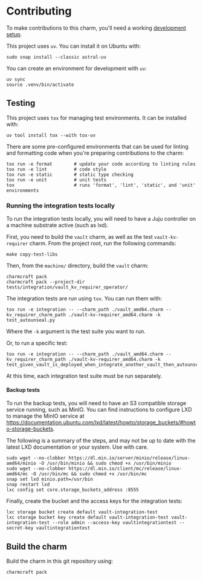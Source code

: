 # Contributing

To make contributions to this charm, you'll need a working [development setup](https://juju.is/docs/sdk/dev-setup).

This project uses `uv`. You can install it on Ubuntu with:

```shell
sudo snap install --classic astral-uv
```

You can create an environment for development with `uv`:

```shell
uv sync
source .venv/bin/activate
```

## Testing

This project uses `tox` for managing test environments. It can be installed with:

```shell
uv tool install tox --with tox-uv
```

There are some pre-configured environments that can be used for linting
and formatting code when you're preparing contributions to the charm:

```shell
tox run -e format        # update your code according to linting rules
tox run -e lint          # code style
tox run -e static        # static type checking
tox run -e unit          # unit tests
tox                      # runs 'format', 'lint', 'static', and 'unit' environments
```

### Running the integration tests locally

To run the integration tests locally, you will need to have a Juju controller on a machine substrate active (such as lxd).

First, you need to build the `vault` charm, as well as the test `vault-kv-requirer` charm. From the project root, run the following commands:

```shell
make copy-test-libs
```

Then, from the `machine/` directory, build the `vault` charm:

```shell
charmcraft pack
charmcraft pack --project-dir tests/integration/vault_kv_requirer_operator/
```

The integration tests are run using `tox`. You can run them with:

```shell
tox run -e integration -- --charm_path ./vault_amd64.charm --kv_requirer_charm_path ./vault-kv-requirer_amd64.charm -k test_autounseal.py
```

Where the `-k` argument is the test suite you want to run.

Or, to run a specific test:

```shell
tox run -e integration -- --charm_path ./vault_amd64.charm --kv_requirer_charm_path ./vault-kv-requirer_amd64.charm -k test_given_vault_is_deployed_when_integrate_another_vault_then_autounseal_activated
```

At this time, each integration test suite must be run separately.

#### Backup tests

To run the backup tests, you will need to have an S3 compatible storage service running, such as MinIO. You can find instructions to configure LXD to manage the MinIO service at <https://documentation.ubuntu.com/lxd/latest/howto/storage_buckets/#howto-storage-buckets>.

The following is a summary of the steps, and may not be up to date with the latest LXD documentation or your system. Use with care.

```shell
sudo wget --no-clobber https://dl.min.io/server/minio/release/linux-amd64/minio -O /usr/bin/minio && sudo chmod +x /usr/bin/minio
sudo wget --no-clobber https://dl.min.io/client/mc/release/linux-amd64/mc -O /usr/bin/mc && sudo chmod +x /usr/bin/mc
snap set lxd minio.path=/usr/bin
snap restart lxd
lxc config set core.storage_buckets_address :8555
```

Finally, create the bucket and the access keys for the integration tests:

```shell
lxc storage bucket create default vault-integration-test
lxc storage bucket key create default vault-integration-test vault-integration-test --role admin --access-key vaultintegrationtest --secret-key vaultintegrationtest
```

## Build the charm

Build the charm in this git repository using:

```shell
charmcraft pack
```

<!-- You may want to include any contribution/style guidelines in this document>
